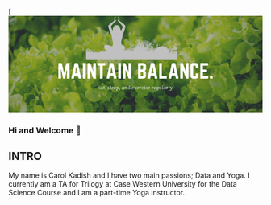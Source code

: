 
[![Header](https://github.com/cmpietro/cmpietro/blob/master/Readme_Header.png "Header")


### Hi and Welcome 👋

## INTRO

My name is Carol Kadish and I have two main passions; Data and Yoga.  I currently am a TA for Trilogy at Case Western University for the Data Science Course and I am a part-time Yoga instructor.  

<!--
**cmpietro/cmpietro** is a ✨ _special_ ✨ repository because its `README.md` (this file) appears on your GitHub profile.

Here are some ideas to get you started:

- 🔭 I’m currently working on ...
- 🌱 I’m currently learning ...
- 👯 I’m looking to collaborate on ...
- 🤔 I’m looking for help with ...
- 💬 Ask me about ...
- 📫 How to reach me: ...
- 😄 Pronouns: ...
- ⚡ Fun fact: ...
-->
